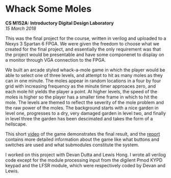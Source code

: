 # Whack Some Moles
**CS M152A: Introductory Digital Design Laboratory** <br />
*15 March 2018*

This was the final project for the course, written in verilog and uploaded to a Nexys 3 Spartan 6 FPGA. We were given the freedom to choose what we created for the final project, and essentially the only requirement was that the project would be presentable and have some componenet to display on a monitor through VGA connection to the FPGA. <br />

We built an arcade styled whack-a-mole game in which the player would be able to select one of three levels, and attempt to hit as many moles as they can in one minute. The moles appear in random locations in a four by four grid with increasing frequency as the minute timer approaces zero, and each mole hit yields the player a point. At higher levels, the speed of the moles is higher so the player has a smaller time frame in which to hit the mole. The levels are themed to reflect the severity of the mole problem and the raw power of the moles. The background starts with a nice garden in level one, progresses to a dry, very damaged garden in level two, and finally in level three the garden has been descimated and takes the form of a hellscape. <br />

This short [video](https://drive.google.com/file/d/1pfJ5iyRR2cd45yGz1ISmLBAsxL3LlRL7/view?usp=sharing) of the game demonstrates the final result, and the [report](https://github.com/rwgriffithv/Completed-Coursework/blob/master/Whack_Some_Moles/lab4_report.pdf) contains more detailed information about the game like what buttons and switches are used and what submodules constitute the system. <br />

I worked on this project with Devan Dutta and Lewis Hong. I wrote all verilog code except for the module processing input from the digilent Pmod KYPD keypad and the LFSR module, which were respectively coded by Devan and Lewis.